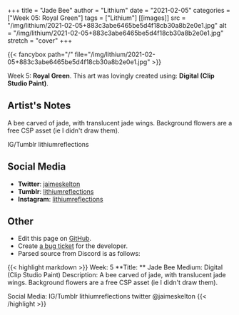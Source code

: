+++
title =       "Jade Bee"
author =      "Lithium"
date =        "2021-02-05"
categories =  ["Week 05: Royal Green"]
tags =        ["Lithium"]
[[images]]
                      src = "/img/lithium/2021-02-05+883c3abe6465be5d4f18cb30a8b2e0e1.jpg"
                      alt = "/img/lithium/2021-02-05+883c3abe6465be5d4f18cb30a8b2e0e1.jpg"
                      stretch = "cover"
+++


{{< fancybox path="/" file="/img/lithium/2021-02-05+883c3abe6465be5d4f18cb30a8b2e0e1.jpg" >}}


Week 5: **Royal Green**. This art was lovingly created using: **Digital (Clip Studio Paint)**.

## Artist's Notes

A bee carved of jade, with translucent jade wings. Background flowers are a free CSP asset (ie I didn't draw them).

IG/Tumblr lithiumreflections

## Social Media

- **Twitter**: [jaimeskelton]()
- **Tumblr**: [lithiumreflections]()
- **Instagram**: [lithiumreflections]()


## Other

- Edit this page on [GitHub](https://github.com/teaminkling/web-refresh/edit/main/blog/content/blog/lithium-week-5-af61.md).
- Create [a bug ticket](https://github.com/teaminkling/web-refresh/issues/new?assignees=&labels=bug&template=problem-report.md&title=) for the developer.
- Parsed source from Discord is as follows:

{{< highlight markdown >}}
Week: 5
**Title:  ** Jade Bee
Medium: Digital (Clip Studio Paint)
Description: A bee carved of jade, with translucent jade wings. Background flowers are a free CSP asset (ie I didn't draw them).

Social Media: IG/Tumblr lithiumreflections twitter @jaimeskelton
{{< /highlight >}}